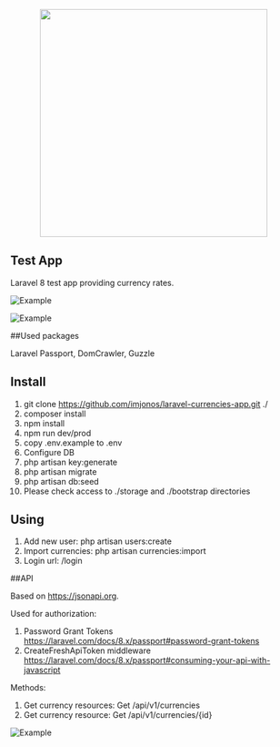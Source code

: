 <p align="center"><a href="https://laravel.com" target="_blank"><img src="https://raw.githubusercontent.com/laravel/art/master/logo-lockup/5%20SVG/2%20CMYK/1%20Full%20Color/laravel-logolockup-cmyk-red.svg" width="400"></a></p>


## Test App 

Laravel 8 test app providing currency rates.

![Example](https://i.imgur.com/nvtmsYi.png)

![Example](https://i.imgur.com/ZqMkfeD.png)

##Used packages

Laravel Passport, DomCrawler, Guzzle

## Install

1. git clone https://github.com/imjonos/laravel-currencies-app.git ./
2. composer install
3. npm install
4. npm run dev/prod
5. copy .env.example to .env
6. Configure DB
7. php artisan key:generate
8. php artisan migrate
9. php artisan db:seed 
10. Please check access to ./storage and ./bootstrap directories

## Using

1. Add new user: php artisan users:create
2. Import currencies: php artisan currencies:import
3. Login url: /login

##API

Based on https://jsonapi.org. 

Used for authorization: 

1. Password Grant Tokens https://laravel.com/docs/8.x/passport#password-grant-tokens
2. CreateFreshApiToken middleware https://laravel.com/docs/8.x/passport#consuming-your-api-with-javascript

Methods:
1. Get currency resources: Get /api/v1/currencies
2. Get currency resource: Get /api/v1/currencies/{id}

![Example](https://i.imgur.com/x99tM7f.png)
